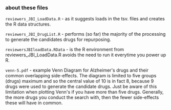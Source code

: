 ### about these files
`reviewers_JBI_LoadData.R` - as it suggests loads in the tsv. files and creates the R data structures.

`reviewers_JBI_DrugList.R` - performs (so far) the majority of the processing to generate the candidates drugs for repurposing.

`reviewersJBIloadData.RData` - is the R environment from reviewers_JBI_LoadData.R avoids the need to run it everytime you power up R.

`venn-5.pdf` - example Venn Diagram for Alzheimer's drugs and their common overlapping side-effects. The diagram is limited to five groups (drugs) maximum and so the central value of 10 is in fact 8, because 9 drugs were used to generate the candidate drugs. Just be aware of this limitation when plotting Venn's if you have more than five drugs. Generally, the more drugs you conduct the search with, then the fewer side-effects these will have in common.
